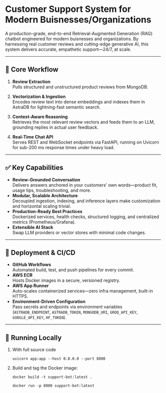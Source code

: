 # Customer Support System for Modern Buisnesses/Organizations

A production-grade, end-to-end Retrieval-Augmented Generation (RAG) chatbot engineered for modern  buisnesses and organizations. By harnessing real customer reviews and cutting-edge generative AI, this system delivers accurate, empathetic support—24/7, at scale.

---

## 🔧 Core Workflow

1. **Review Extraction**  
   Pulls structured and unstructured product reviews from MongoDB.

2. **Vectorization & Ingestion**  
   Encodes review text into dense embeddings and indexes them in AstraDB for lightning-fast semantic search.

3. **Context-Aware Reasoning**  
   Retrieves the most relevant review vectors and feeds them to an LLM, grounding replies in actual user feedback.

4. **Real-Time Chat API**  
   Serves REST and WebSocket endpoints via FastAPI, running on Uvicorn for sub-200 ms response times under heavy load.

---

## ✅ Key Capabilities

- **Review-Grounded Conversation**  
  Delivers answers anchored in your customers’ own words—product fit, usage tips, troubleshooting, and more.  
- **Modular, Scalable Architecture**  
  Decoupled ingestion, indexing, and inference layers make customization and horizontal scaling trivial.  
- **Production-Ready Best Practices**  
  Dockerized services, health checks, structured logging, and centralized metrics (Prometheus/Grafana).  
- **Extensible AI Stack**  
  Swap LLM providers or vector stores with minimal code changes.

---

## 🚀 Deployment & CI/CD

- **GitHub Workflows**  
  Automated build, test, and push pipelines for every commit.  
- **AWS ECR**  
  Hosts Docker images in a secure, versioned registry.  
- **AWS App Runner**  
  Auto-scales containerized services—zero infra management, built-in HTTPS.  
- **Environment-Driven Configuration**  
  Pass secrets and endpoints via environment variables (`ASTRADB_ENDPOINT`, `ASTRADB_TOKEN`, `MONGODB_URI`, `GROQ_API_KEY`, `GOOGLE_API_KEY`, `HF_TOKEN`).

---

## 🏃 Running Locally

1. With full source code
    ```
    uvicorn app:app --host 0.0.0.0 --port 8000
    ```

2. Build and tag the Docker image:  
   ```
   docker build -t support-bot:latest .
   ```

   ```
   docker run -p 8000 support-bot:latest
   ```

